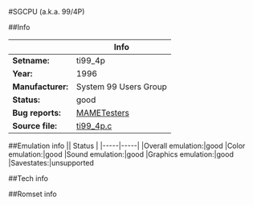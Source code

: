 #SGCPU (a.k.a. 99/4P)

##Info

||Info|
|-----|-----|
|**Setname:**|ti99_4p
|**Year:**|1996
|**Manufacturer:**|System 99 Users Group
|**Status:**|good
|**Bug reports:**|[MAMETesters](http://mametesters.org/view_all_set.php?type=1&temporary=y&search=ti99_4p.c)
|**Source file:**|[ti99_4p.c](https://github.com/mamedev/mame/blob/master/src/mess/drivers/ti99_4p.c)

##Emulation info
|| Status |
|-----|-----|
|Overall emulation:|good
|Color emulation:|good
|Sound emulation:|good
|Graphics emulation:|good
|Savestates:|unsupported

##Tech info

##Romset info

<!--- START OF EDITED COMMENT DO NOT TOUCH TEXT ABOVE-->
